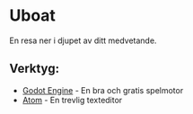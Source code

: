 # Uboat
En resa ner i djupet av ditt medvetande.
## Verktyg:
* [Godot Engine](https://godotengine.org/) - En bra och gratis spelmotor
* [Atom](https://atom.io/) - En trevlig texteditor
